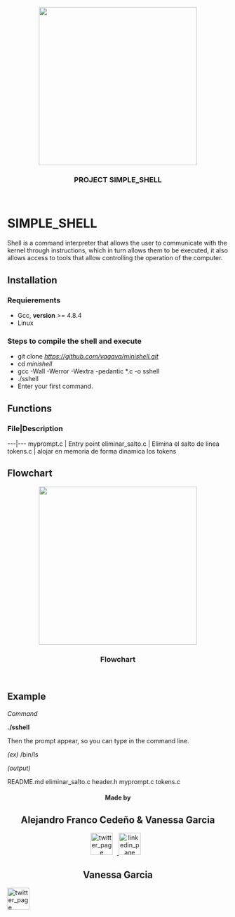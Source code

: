 <p align="center">
  <img src="https://www.holbertonschool.com/holberton-logo.png" width="360"/>
 <h3 align="center">PROJECT SIMPLE_SHELL</h3>
 <br>
 </p>
</p>

# SIMPLE_SHELL

Shell is a command interpreter that allows the user to communicate with the kernel through instructions, which in turn allows them to be executed, it also allows access to tools that allow controlling the operation of the computer.

## Installation

### Requierements

- Gcc, **version** >= 4.8.4
- Linux

### Steps to compile  the shell and execute

- git clone *https://github.com/vagava/minishell.git*
- cd *minishell*
- gcc -Wall -Werror -Wextra -pedantic *.c -o sshell
- ./sshell
- Enter your first command.

## Functions

### File|Description
---|---
myprompt.c | Entry point
eliminar_salto.c | Elimina el salto de linea
tokens.c | alojar en memoria de forma dinamica los tokens

## Flowchart
<p align="center">
  <img src="https://ibb.co/C8WfcL1" width="360"/>
 <h3 align="center">Flowchart</h3>
 <br>
 </p>
</p>

## Example

*Command*

**./sshell**

Then the prompt appear, so you can type in the command line.

*(ex)* /bin/ls

*(output)*

README.md  eliminar_salto.c  header.h  myprompt.c  tokens.c

<p align="center">
<h4 align="center">Made by</h4>
    <h2 align="center">Alejandro Franco Cedeño & Vanessa Garcia</h2>
      <p align="center">
        <a href="https://twitter.com/afrancocedeno" target="_blank">
            <img alt="twitter_page" src="https://github.com/gedafu/readme-template/blob/master/images/twitter.png" style="float: center; margin-right: 10px" height="50" width="50">
        </a>
        <a href="https://www.linkedin.com/in/afrancocedeno/" target="_blank">
            <img alt="linkedin_page" src="https://github.com/gedafu/readme-template/blob/master/images/linkedin.png" style="float: center; margin-right: 10px" height="50"  width="50">
        </a>
	<h2 align="center">Vanessa Garcia</h2>
	<a href="https://twitter.com/Va_GaVa" target="_blank">
            <img alt="twitter_page" src="https://github.com/gedafu/readme-template/blob/master/images/twitter.png" style="float: center; margin-right: 10px" height="50" width="50">
        </a>
      </p>
</p>

